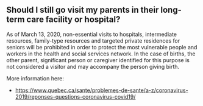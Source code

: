 ## Should I still go visit my parents in their long-term care facility or hospital?

As of March 13, 2020, non-essential visits to hospitals, intermediate resources, family-type resources and targeted private residences for seniors will be prohibited in order to protect the most vulnerable people and workers in the health and social services network. In the case of births, the other parent, significant person or caregiver identified for this purpose is not considered a visitor and may accompany the person giving birth.

More information here:

- https://www.quebec.ca/sante/problemes-de-sante/a-z/coronavirus-2019/reponses-questions-coronavirus-covid19/
